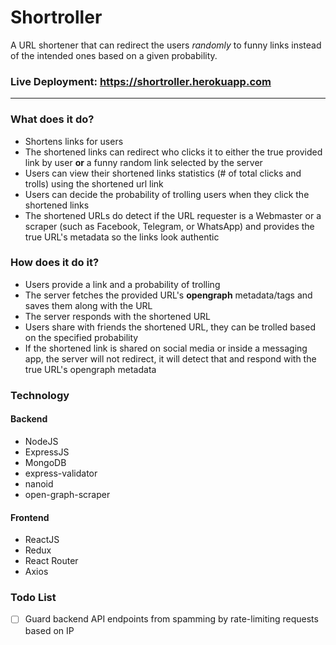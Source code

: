
# Shortroller

A URL shortener that can redirect the users _randomly_ to funny links instead of the intended ones based on a given probability.

### Live Deployment: https://shortroller.herokuapp.com
---

### What does it do?
- Shortens links for users
- The shortened links can redirect who clicks it to either the true provided link by user __or__ a funny random link selected by the server
- Users can view their shortened links statistics (# of total clicks and trolls) using the shortened url link
- Users can decide the probability of trolling users when they click the shortened links
- The shortened URLs do detect if the URL requester is a Webmaster or a scraper (such as Facebook, Telegram, or WhatsApp) and provides the true URL's metadata so the links look authentic

### How does it do it?
- Users provide a link and a probability of trolling
- The server fetches the provided URL's __opengraph__ metadata/tags and saves them along with the URL
- The server responds with the shortened URL
- Users share with friends the shortened URL, they can be trolled based on the specified probability
- If the shortened link is shared on social media or inside a messaging app, the server will not redirect, it will detect that and respond with the true URL's opengraph metadata

### Technology
#### Backend
- NodeJS
- ExpressJS
- MongoDB
- express-validator
- nanoid
- open-graph-scraper

#### Frontend
- ReactJS
- Redux
- React Router
- Axios

### Todo List
- [ ] Guard backend API endpoints from spamming by rate-limiting requests based on IP
